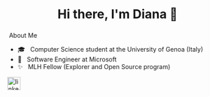 <h1 align=center> Hi there, I'm Diana 👋 </h1>

<div>
<div align="left"> 
<h3></h3> &nbsp;About Me </h3>

- 🎓 &nbsp; Computer Science student at the University of Genoa (Italy)
- 💼 &nbsp; Software Engineer at Microsoft
- ✨ &nbsp; MLH Fellow (Explorer and Open Source program) 
</div>

[<img src='https://cdn.jsdelivr.net/npm/simple-icons@3.0.1/icons/linkedin.svg' alt='linkedin' height='30'>](https://www.linkedin.com/in/dianamukhanova/) 

